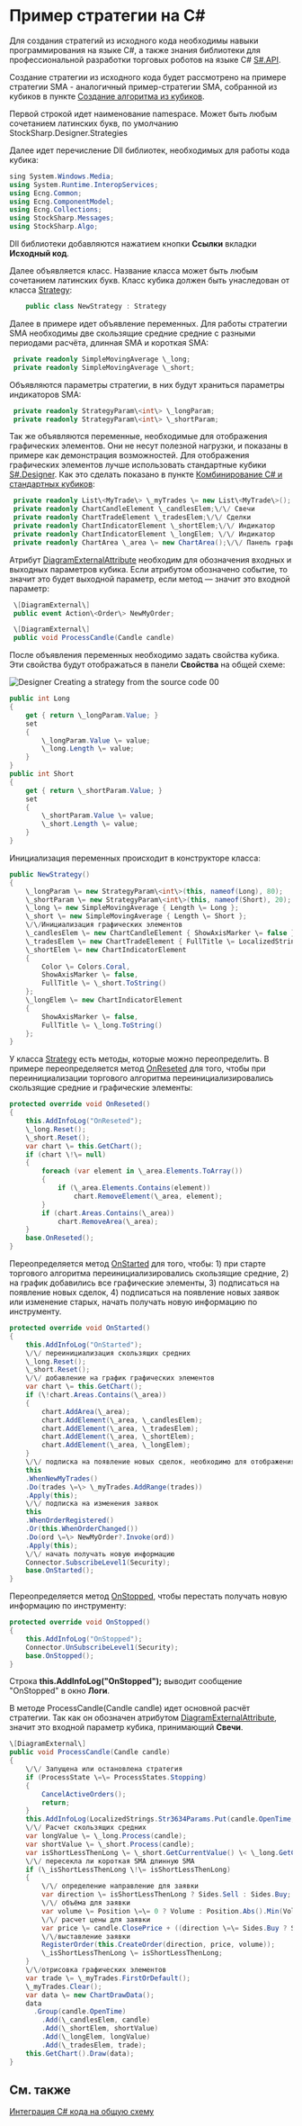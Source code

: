# Пример стратегии на C\#

Для создания стратегий из исходного кода необходимы навыки программирования на языке C\#, а также знания библиотеки для профессиональной разработки торговых роботов на языке C\# [S\#.API](StockSharpAbout.md).

Создание стратегии из исходного кода будет рассмотрено на примере стратегии SMA \- аналогичный пример\-стратегии SMA, собранной из кубиков в пункте [Создание алгоритма из кубиков](Designer_Algorithm_creation_of_elements.md).

Первой строкой идет наименование namespace. Может быть любым сочетанием латинских букв, по умолчанию StockSharp.Designer.Strategies

Далее идет перечисление Dll библиотек, необходимых для работы кода кубика:

```cs
sing System.Windows.Media;
using System.Runtime.InteropServices;
using Ecng.Common;
using Ecng.ComponentModel;
using Ecng.Collections;
using StockSharp.Messages;
using StockSharp.Algo;
```

Dll библиотеки добавляются нажатием кнопки **Ссылки** вкладки **Исходный код**.

Далее объявляется класс. Название класса может быть любым сочетанием латинских букв. Класс кубика должен быть унаследован от класса [Strategy](../api/StockSharp.Algo.Strategies.Strategy.html):

```cs
	public class NewStrategy : Strategy
```

Далее в примере идет объявление переменных. Для работы стратегии SMA необходимы две скользящие средние средние с разными периодами расчёта, длинная SMA и короткая SMA:

```cs
 private readonly SimpleMovingAverage \_long;
 private readonly SimpleMovingAverage \_short;
```

Объявляются параметры стратегии, в них будут храниться параметры индикаторов SMA:

```cs
 private readonly StrategyParam\<int\> \_longParam;
 private readonly StrategyParam\<int\> \_shortParam;
```

Так же объявляются переменные, необходимые для отображения графических элементов. Они не несут полезной нагрузки, и показаны в примере как демонстрация возможностей. Для отображения графических элементов лучше использовать стандартные кубики [S\#.Designer](Designer.md). Как это сделать показано в пункте [Комбинирование C\# и стандартных кубиков](Designer_Combine_Source_code_and_standard_elements.md):

```cs
 private readonly List\<MyTrade\> \_myTrades \= new List\<MyTrade\>();
 private readonly ChartCandleElement \_candlesElem;\/\/ Свечи
 private readonly ChartTradeElement \_tradesElem;\/\/ Сделки
 private readonly ChartIndicatorElement \_shortElem;\/\/ Индикатор
 private readonly ChartIndicatorElement \_longElem; \/\/ Индикатор
 private readonly ChartArea \_area \= new ChartArea();\/\/ Панель графиков
```

Атрибут [DiagramExternalAttribute](../api/StockSharp.Xaml.Diagram.Elements.DiagramExternalAttribute.html) необходим для обозначения входных и выходных параметров кубика. Если атрибутом обозначено событие, то значит это будет выходной параметр, если метод — значит это входной параметр:

```cs
 \[DiagramExternal\]
 public event Action\<Order\> NewMyOrder;
```
```cs
 \[DiagramExternal\]
 public void ProcessCandle(Candle candle)
```

После объявления переменных необходимо задать свойства кубика. Эти свойства будут отображаться в панели **Свойства** на общей схеме:

![Designer Creating a strategy from the source code 00](../images/Designer_Creating_strategy_from_source_code_00.png)

```cs
public int Long
{
    get { return \_longParam.Value; }
    set
    {
        \_longParam.Value \= value;
        \_long.Length \= value;
    }
}
public int Short
{
    get { return \_shortParam.Value; }
    set
    {
        \_shortParam.Value \= value;
        \_short.Length \= value;
    }
}
```

Инициализация переменных происходит в конструкторе класса:

```cs
public NewStrategy()
{
    \_longParam \= new StrategyParam\<int\>(this, nameof(Long), 80);
    \_shortParam \= new StrategyParam\<int\>(this, nameof(Short), 20);
    \_long \= new SimpleMovingAverage { Length \= Long };
    \_short \= new SimpleMovingAverage { Length \= Short };
    \/\/Инициализация графических элементов
    \_candlesElem \= new ChartCandleElement { ShowAxisMarker \= false };
    \_tradesElem \= new ChartTradeElement { FullTitle \= LocalizedStrings.Str985 };
    \_shortElem \= new ChartIndicatorElement
    {
        Color \= Colors.Coral,
        ShowAxisMarker \= false,
        FullTitle \= \_short.ToString()
    };
    \_longElem \= new ChartIndicatorElement
    {
        ShowAxisMarker \= false,
        FullTitle \= \_long.ToString()
    };
}
```

У класса [Strategy](../api/StockSharp.Algo.Strategies.Strategy.html) есть методы, которые можно переопределить. В примере переопределяется метод [OnReseted](../api/StockSharp.Algo.Strategies.Strategy.OnReseted.html) для того, чтобы при переинициализации торгового алгоритма переинициализировались скользящие средние и графические элементы:

```cs
protected override void OnReseted()
{
    this.AddInfoLog("OnReseted");
    \_long.Reset();
    \_short.Reset();
    var chart \= this.GetChart();
    if (chart \!\= null)
    {
        foreach (var element in \_area.Elements.ToArray())
        {
            if (\_area.Elements.Contains(element))
                chart.RemoveElement(\_area, element);
        }
        if (chart.Areas.Contains(\_area))
            chart.RemoveArea(\_area);
    }
    base.OnReseted();
}
```

Переопределяется метод [OnStarted](../api/StockSharp.Algo.Strategies.Strategy.OnStarted.html) для того, чтобы: 1) при старте торгового алгоритма переинициализировались скользящие средние, 2) на график добавились все графические элементы, 3) подписаться на появление новых сделок, 4) подписаться на появление новых заявок или изменение старых, начать получать новую информацию по инструменту.

```cs
protected override void OnStarted()
{
    this.AddInfoLog("OnStarted");
    \/\/ переинициализация скользящих средних
    \_long.Reset();
    \_short.Reset();
    \/\/ добавление на график графических элементов
    var chart \= this.GetChart();
    if (\!chart.Areas.Contains(\_area))
    {
        chart.AddArea(\_area);
        chart.AddElement(\_area, \_candlesElem);
        chart.AddElement(\_area, \_tradesElem);
        chart.AddElement(\_area, \_shortElem);
        chart.AddElement(\_area, \_longElem);
    }
    \/\/ подписка на появление новых сделок, необходимо для отображения сделок
    this
    .WhenNewMyTrades()
    .Do(trades \=\> \_myTrades.AddRange(trades))
    .Apply(this);
    \/\/ подписка на изменения заявок
    this
    .WhenOrderRegistered()
    .Or(this.WhenOrderChanged())
    .Do(ord \=\> NewMyOrder?.Invoke(ord))
    .Apply(this);
    \/\/ начать получать новую информацию
    Connector.SubscribeLevel1(Security);
    base.OnStarted();
}
```

Переопределяется метод [OnStopped](../api/StockSharp.Algo.Strategies.Strategy.OnStopped.html), чтобы перестать получать новую информацию по инструменту:

```cs
protected override void OnStopped()
{
    this.AddInfoLog("OnStopped");
    Connector.UnSubscribeLevel1(Security);
    base.OnStopped();
}
```

Строка **this.AddInfoLog("OnStopped");** выводит сообщение "OnStopped" в окно **Логи**.

В методе ProcessCandle(Candle candle) идет основной расчёт стратегии. Так как он обозначен атрибутом [DiagramExternalAttribute](../api/StockSharp.Xaml.Diagram.Elements.DiagramExternalAttribute.html), значит это входной параметр кубика, принимающий **Свечи**.

```cs
\[DiagramExternal\]
public void ProcessCandle(Candle candle)
{
    \/\/ Запущена или остановлена стратегия
    if (ProcessState \=\= ProcessStates.Stopping)
    {
        CancelActiveOrders();
        return;
    }
    this.AddInfoLog(LocalizedStrings.Str3634Params.Put(candle.OpenTime, candle.OpenPrice, candle.HighPrice, candle.LowPrice, candle.ClosePrice, candle.TotalVolume, candle.Security));
    \/\/ Расчет скользящих средних
    var longValue \= \_long.Process(candle);
    var shortValue \= \_short.Process(candle);
    var isShortLessThenLong \= \_short.GetCurrentValue() \< \_long.GetCurrentValue();
    \/\/ пересекла ли короткая SMA длинную SMA
    if (\_isShortLessThenLong \!\= isShortLessThenLong)
    {
        \/\/ определение направление для заявки
        var direction \= isShortLessThenLong ? Sides.Sell : Sides.Buy;
        \/\/ объёма для заявки
        var volume \= Position \=\= 0 ? Volume : Position.Abs().Min(Volume) \* 2;
        \/\/ расчет цены для заявки
        var price \= candle.ClosePrice + ((direction \=\= Sides.Buy ? Security.PriceStep : \-Security.PriceStep) ?? 1);
        \/\/выставление заявки
        RegisterOrder(this.CreateOrder(direction, price, volume));
        \_isShortLessThenLong \= isShortLessThenLong;
    }
    \/\/отрисовка графических элементов
    var trade \= \_myTrades.FirstOrDefault();
    \_myTrades.Clear();
    var data \= new ChartDrawData();
    data
      .Group(candle.OpenTime)
        .Add(\_candlesElem, candle)
        .Add(\_shortElem, shortValue)
        .Add(\_longElem, longValue)
        .Add(\_tradesElem, trade);
    this.GetChart().Draw(data);
}
```

## См. также

[Интеграция C\# кода на общую схему](Designer_Integration_Source_code_in_scheme.md)
